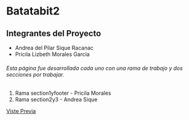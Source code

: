 # Batatabit2

## Integrantes del Proyecto
- Andrea del Pilar Sique Racanac
- Pricila Lizbeth Morales García

###### Esta página fue desarrollada cada uno con una rama de trabajo y dos secciones por trabajar.

1. Rama section1yfooter - Pricila Morales
2. Rama section2y3 - Andrea Sique 

[Viste Previa](https://andreasique.github.io/Batatabit2/ "Viste Previa")
